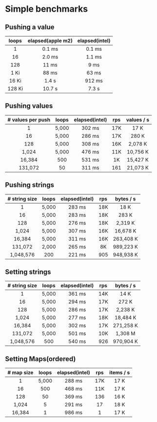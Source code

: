 # Simple benchmarks

## Pushing a value

| loops  | elapsed(apple m2) | elapsed(intel) |
|:------:|:-----------------:|:--------------:|
| 1      |  0.1 ms           |   0.1 ms       |
| 16     |  2.0 ms           |   1.1 ms       |
| 128    | 11   ms           |   9   ms       |
| 1 Ki   | 88   ms           |  63   ms       |
| 16 Ki  |  1.4 s            | 912   ms       |
| 128 Ki | 10.7 s            | 7.3   s        |

## Pushing values

| # values per push | loops | elapsed(intel) | rps | values / s |
|:-----------------:|:-----:|:--------------:|:---:|:----------:|
| 1                 | 5,000 | 302 ms         | 17K |     17 K   |
| 16                | 5,000 | 286 ms         | 17K |    280 K   |
| 128               | 5,000 | 308 ms         | 16K |  2,078 K   |
| 1,024             | 5,000 | 476 ms         | 11K | 10,756 K   |
| 16,384            |   500 | 531 ms         |  1K | 15,427 K   |
| 131,072           |    50 | 311 ms         | 161 | 21,073 K   |

## Pushing strings

| # string size     | loops | elapsed(intel) | rps | bytes / s  |
|:-----------------:|:-----:|:--------------:|:---:|:----------:|
| 1                 | 5,000 | 283 ms         | 18K |      18 K  |
| 16                | 5,000 | 283 ms         | 18K |     283 K  |
| 128               | 5,000 | 276 ms         | 18K |   2,319 K  |
| 1,024             | 5,000 | 307 ms         | 16K |  16,678 K  |
| 16,384            | 5,000 | 311 ms         | 16K | 263,408 K  |
| 131,072           | 2,000 | 265 ms         |  8K | 989,223 K  |
| 1,048,576         |   200 | 221 ms         | 905 | 948,938 K  |

## Setting strings

| # string size     | loops | elapsed(intel) | rps | bytes / s  |
|:-----------------:|:-----:|:--------------:|:---:|:----------:|
| 1                 | 5,000 | 361 ms         | 14K |      14 K  |
| 16                | 5,000 | 294 ms         | 17K |     272 K  |
| 128               | 5,000 | 286 ms         | 17K |   2,238 K  |
| 1,024             | 5,000 | 277 ms         | 18K |  18,484 K  |
| 16,384            | 5,000 | 302 ms         | 17K | 271,258 K  |
| 131,072           | 5,000 | 501 ms         | 10K |   1,308 M  |
| 1,048,576         |   500 | 540 ms         | 926 | 970,904 K  |

## Setting Maps(ordered)

| # map size        | loops | elapsed(intel) | rps | items / s  |
|:-----------------:|:-----:|:--------------:|:---:|:----------:|
| 1                 | 5,000 | 288 ms         | 17K |      17 K  |
| 16                |   500 | 468 ms         | 11K |      17 K  |
| 128               |    50 | 369 ms         | 136 |      16 K  |
| 1,024             |     5 | 291 ms         |  17 |      18 K  |
| 16,384            |     1 | 986 ms         |   1 |      17 K  |
